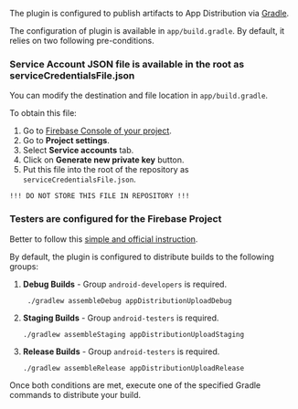 The plugin is configured to publish artifacts to App Distribution via [Gradle](https://firebase.google.com/docs/app-distribution/android/distribute-gradle?apptype=apk).

The configuration of plugin is available in `app/build.gradle`. By default, it relies on two following pre-conditions.

### Service Account JSON file is available in the root as serviceCredentialsFile.json

You can modify the destination and file location in `app/build.gradle`.

To obtain this file:

1. Go to [Firebase Console of your project](https://console.firebase.google.com/).
2. Go to **Project settings**.
3. Select **Service accounts** tab.
4. Click on **Generate new private key** button.
5. Put this file into the root of the repository as `serviceCredentialsFile.json`.

```
!!! DO NOT STORE THIS FILE IN REPOSITORY !!!
```

### Testers are configured for the Firebase Project

Better to follow this [simple and official instruction](https://firebase.google.com/docs/app-distribution/add-remove-search-testers?platform=android).

By default, the plugin is configured to distribute builds to the following groups:

1. **Debug Builds** - Group `android-developers` is required.
   ```
    ./gradlew assembleDebug appDistributionUploadDebug
    ```
2. **Staging Builds** - Group `android-testers` is required.
    ```
    ./gradlew assembleStaging appDistributionUploadStaging
    ```
3. **Release Builds** - Group `android-testers` is required.
    ```
    ./gradlew assembleRelease appDistributionUploadRelease
    ```

Once both conditions are met, execute one of the specified Gradle commands to distribute your build.
